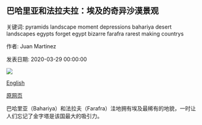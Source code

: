 ## 巴哈里亚和法拉夫拉：埃及的奇异沙漠景观

关键词: pyramids landscape moment depressions bahariya desert landscapes egypts forget egypt bizarre farafra rarest making countrys

作者: Juan Martinez

发表日期: 2020-03-29 00:00:00

![](https://ichef.bbci.co.uk/wwfeatures/live/624_351/images/live/p0/87/38/p0873883.jpg)

[English](Bahariya%20and%20Farafra%3A%20Egypt%E2%80%99s%20bizarre%2C%20desert%20landscape.md)

[原网页](https://www.bbc.com/travel/story/20200329-bahariya-and-farafra-egypts-bizarre-desert-landscape)

巴哈里亚（Bahariya）和法拉夫（Farafra）洼地拥有埃及最稀有的地貌，一时让人们忘记了金字塔是该国最大的吸引力。